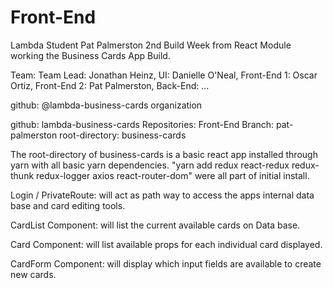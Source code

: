# Front-End

Lambda Student Pat Palmerston 2nd Build Week from React Module working the Business Cards App Build.

Team:
  Team Lead: Jonathan Heinz,
  UI: Danielle O'Neal,
  Front-End 1: Oscar Ortiz,
  Front-End 2: Pat Palmerston,
  Back-End: ...

github: @lambda-business-cards organization

  github: lambda-business-cards
    Repositories: Front-End 
      Branch: pat-palmerston
        root-directory: business-cards

  The root-directory of business-cards is a basic react app installed through yarn with all basic yarn dependencies. "yarn add redux react-redux redux-thunk redux-logger axios react-router-dom" were all part of initial install.

  Login / PrivateRoute: will act as path way to access the apps internal data base and card editing tools.

  CardList Component: will list the current available cards on Data base.

  Card Component: will list available props for each individual card displayed.

  CardForm Component: will display which input fields are available to create new cards.